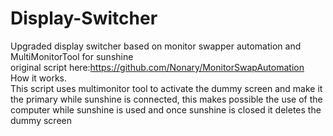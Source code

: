 # Display-Switcher
Upgraded display switcher based on  monitor swapper automation and MultiMonitorTool for sunshine		          
original script here:https://github.com/Nonary/MonitorSwapAutomation            
How it works.    
This script uses multimonitor tool to activate the dummy screen and make it the primary while sunshine is connected, this makes possible the use of the computer while sunshine is used and once sunshine is closed it deletes the dummy screen

